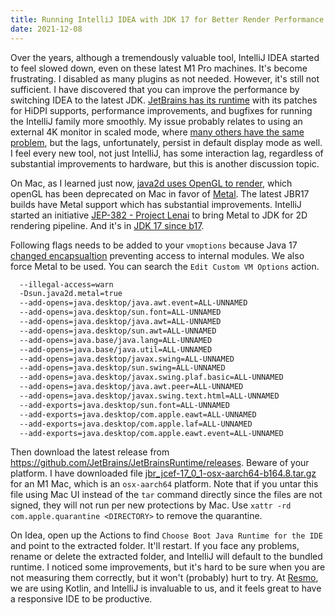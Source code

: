 ```yaml
---
title: Running IntelliJ IDEA with JDK 17 for Better Render Performance with Metal
date: 2021-12-08
--- 
```


Over the years, although a tremendously valuable tool, IntelliJ IDEA started to feel slowed down, even on these latest M1 Pro machines. It's become frustrating. I disabled as many plugins as not needed. However, it's still not sufficient. I have discovered that you can improve the performance by switching IDEA to the latest JDK. [JetBrains has its runtime](https://github.com/JetBrains/JetBrainsRuntime) with its patches for HiDPI supports, performance improvements, and bugfixes for running the IntelliJ family more smoothly. My issue probably relates to using an external 4K monitor in scaled mode, where [many others have the same problem](https://youtrack.jetbrains.com/issue/JBR-745), but the lags, unfortunately, persist in default display mode as well. I feel every new tool, not just IntelliJ, has some interaction lag, regardless of substantial improvements to hardware, but this is another discussion topic.

On Mac, as I learned just now, [java2d uses OpenGL to render](https://youtrack.jetbrains.com/issue/JBR-745), which openGL has been deprecated on Mac in favor of [Metal](https://developer.apple.com/metal/). The latest JBR17 builds have Metal support which has substantial improvements. IntelliJ started an initiative [JEP-382 - Project Lenai](https://blog.jetbrains.com/platform/2020/11/metal-for-intellij-platform/) to bring Metal to JDK for 2D rendering pipeline. And it's in [JDK 17 since b17](https://openjdk.java.net/jeps/382). 

Following flags needs to be added to your `vmoptions` because Java 17 [changed encapsualtion](https://www.infoq.com/news/2021/06/internals-encapsulated-jdk17/) preventing access to internal modules. We also force Metal to be used. You can search the `Edit Custom VM Options` action.

```sh
  --illegal-access=warn
  -Dsun.java2d.metal=true
  --add-opens=java.desktop/java.awt.event=ALL-UNNAMED
  --add-opens=java.desktop/sun.font=ALL-UNNAMED
  --add-opens=java.desktop/java.awt=ALL-UNNAMED
  --add-opens=java.desktop/sun.awt=ALL-UNNAMED
  --add-opens=java.base/java.lang=ALL-UNNAMED
  --add-opens=java.base/java.util=ALL-UNNAMED
  --add-opens=java.desktop/javax.swing=ALL-UNNAMED
  --add-opens=java.desktop/sun.swing=ALL-UNNAMED
  --add-opens=java.desktop/javax.swing.plaf.basic=ALL-UNNAMED
  --add-opens=java.desktop/java.awt.peer=ALL-UNNAMED
  --add-opens=java.desktop/javax.swing.text.html=ALL-UNNAMED
  --add-exports=java.desktop/sun.font=ALL-UNNAMED
  --add-exports=java.desktop/com.apple.eawt=ALL-UNNAMED
  --add-exports=java.desktop/com.apple.laf=ALL-UNNAMED
  --add-exports=java.desktop/com.apple.eawt.event=ALL-UNNAMED
```

Then download the latest release from https://github.com/JetBrains/JetBrainsRuntime/releases. Beware of your platform. I have downloaded file [jbr_jcef-17_0_1-osx-aarch64-b164.8.tar.gz](https://cache-redirector.jetbrains.com/intellij-jbr/jbr_jcef-17_0_1-osx-aarch64-b164.8.tar.gz) for an M1 Mac, which is an `osx-aarch64` platform. Note that if you untar this file using Mac UI instead of the `tar` command directly since the files are not signed, they will not run per new protections by Mac. Use `xattr -rd com.apple.quarantine <DIRECTORY>` to remove the quarantine. 

On Idea, open up the Actions to find `Choose Boot Java Runtime for the IDE` and point to the extracted folder. It'll restart. If you face any problems, rename or delete the extracted folder, and IntelliJ will default to the bundled runtime. I noticed some improvements, but it's hard to be sure when you are not measuring them correctly, but it won't (probably) hurt to try. At [Resmo](https://www.resmo.com), we are using Kotlin, and IntelliJ is invaluable to us, and it feels great to have a responsive IDE to be productive.